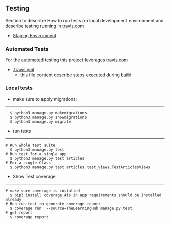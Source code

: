 Testing
---

Section to describe How to run tests on local development environment and describe testing running in [travis.com](https://app.travis-ci.com/)

- [Staging Environment](https://the-learning-hub-staging.herokuapp.com/)

### Automated Tests

For the automated testing this project leverages [travis.com](https://app.travis-ci.com/)

- [.travis.yml](/.travis.yml)
    - this file content describe steps executed during build

### Local tests

- make sure to apply migrations:

---
      $ python3 manage.py makemigrations
      $ python3 manage.py showmigrations 
      $ python3 manage.py migrate

- run tests

---
    # Run whole test suite
      $ python3 manage.py test 
    # Run test for a single app
      $ python3 manage.py test articles
    # For a single Class
      $ python3 manage.py test articles.test_views.TestArticlesViews

- Show Test coverage

---
    # make sure coverage is installed
      $ pip3 install coverage #is in app requirements should be installed already
    # Run run test to generate coverage report
      $ coverage run  --source=TheLearningHub manage.py test
    # get report 
      $ coverage report